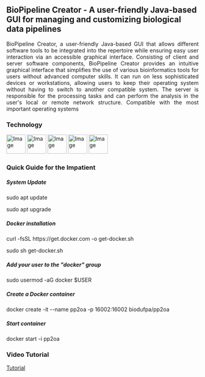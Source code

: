 ## BioPipeline Creator - A user-friendly Java-based GUI for managing and customizing biological data pipelines
<p align="justify"> BioPipeline Creator, a user-friendly Java-based GUI that allows different software tools to be integrated into the repertoire while ensuring easy user interaction via an accessible graphical interface. Consisting of client and server software components, BioPipeline Creator provides an intuitive graphical interface that simplifies the use of various bioinformatics tools for users without advanced computer skills. It can run on less sophisticated devices or workstations, allowing users to keep their operating system without having to switch to another compatible system. The server is responsible for the processing tasks and can perform the analysis in the user's local or remote network structure. Compatible with the most important operating systems<p>

### Technology
<image src="https://github.com/allanverasce/allanverasce/assets/25986290/e9eef5db-3d9e-419d-bc31-c29c16076146" alt="Image" width="50"/>
<image src="https://github.com/allanverasce/allanverasce/assets/25986290/3f178481-786d-4e6f-b46f-7e10732e9ca8" alt="Image" width="50"/>
<image src="https://github.com/allanverasce/allanverasce/assets/25986290/edfd02bc-1396-47a8-886f-c52d10508b0d" alt="Image" width="50"/>
<image src="https://github.com/allanverasce/bpc/assets/25986290/ec57d394-ea98-4755-b6ea-e95acec67aa0" alt="Image" width="50"/>
<image src="https://github.com/allanverasce/bpc/assets/25986290/0f2e354d-7a51-4b7a-b04a-fa8f9189d301" alt="Image" width="50"/>

### Quick Guide for the Impatient
##### System Update
<p>sudo apt update</p>
<p>sudo apt upgrade</p>

##### Docker installation
<p>curl -fsSL https://get.docker.com -o get-docker.sh</p>
<p>sudo sh get-docker.sh</p>

##### Add your user to the "docker" group
<p>sudo usermod -aG docker $USER</p>

##### Create a Docker container
<p>docker create -it --name pp2oa -p 16002:16002 biodufpa/pp2oa</p>

##### Start container 
<p>docker start -i pp2oa</p>

### Video Tutorial 
[Tutorial](doc/BioPipelineCreator_Tutorial.mp4)
